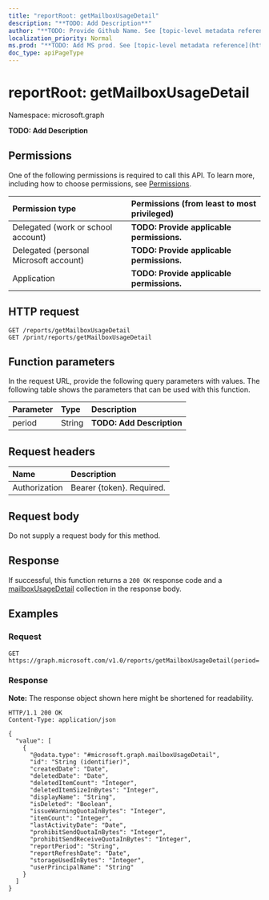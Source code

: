 ```yaml
---
title: "reportRoot: getMailboxUsageDetail"
description: "**TODO: Add Description**"
author: "**TODO: Provide Github Name. See [topic-level metadata reference](https://msgo.azurewebsites.net/add/document/guidelines/metadata.html#topic-level-metadata)**"
localization_priority: Normal
ms.prod: "**TODO: Add MS prod. See [topic-level metadata reference](https://msgo.azurewebsites.net/add/document/guidelines/metadata.html#topic-level-metadata)**"
doc_type: apiPageType
---
```


# reportRoot: getMailboxUsageDetail
Namespace: microsoft.graph



**TODO: Add Description**

## Permissions
One of the following permissions is required to call this API. To learn more, including how to choose permissions, see [Permissions](/graph/permissions-reference).

|Permission type|Permissions (from least to most privileged)|
|:---|:---|
|Delegated (work or school account)|**TODO: Provide applicable permissions.**|
|Delegated (personal Microsoft account)|**TODO: Provide applicable permissions.**|
|Application|**TODO: Provide applicable permissions.**|

## HTTP request

<!-- {
  "blockType": "ignored"
}
-->
``` http
GET /reports/getMailboxUsageDetail
GET /print/reports/getMailboxUsageDetail
```

## Function parameters
In the request URL, provide the following query parameters with values.
The following table shows the parameters that can be used with this function.

|Parameter|Type|Description|
|:---|:---|:---|
|period|String|**TODO: Add Description**|


## Request headers
|Name|Description|
|:---|:---|
|Authorization|Bearer {token}. Required.|

## Request body
Do not supply a request body for this method.

## Response

If successful, this function returns a `200 OK` response code and a [mailboxUsageDetail](../resources/mailboxusagedetail.md) collection in the response body.

## Examples

### Request
<!-- {
  "blockType": "request",
  "name": "reportroot_getmailboxusagedetail"
}
-->
``` http
GET https://graph.microsoft.com/v1.0/reports/getMailboxUsageDetail(period='parameterValue')
```


### Response
**Note:** The response object shown here might be shortened for readability.
<!-- {
  "blockType": "response",
  "truncated": true,
  "@odata.type": "Collection(microsoft.graph.mailboxUsageDetail)"
}
-->
``` http
HTTP/1.1 200 OK
Content-Type: application/json

{
  "value": [
    {
      "@odata.type": "#microsoft.graph.mailboxUsageDetail",
      "id": "String (identifier)",
      "createdDate": "Date",
      "deletedDate": "Date",
      "deletedItemCount": "Integer",
      "deletedItemSizeInBytes": "Integer",
      "displayName": "String",
      "isDeleted": "Boolean",
      "issueWarningQuotaInBytes": "Integer",
      "itemCount": "Integer",
      "lastActivityDate": "Date",
      "prohibitSendQuotaInBytes": "Integer",
      "prohibitSendReceiveQuotaInBytes": "Integer",
      "reportPeriod": "String",
      "reportRefreshDate": "Date",
      "storageUsedInBytes": "Integer",
      "userPrincipalName": "String"
    }
  ]
}
```

